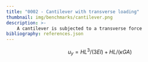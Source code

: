 ```yaml
---
title: "0002 - Cantilever with transverse loading"
thumbnail: img/benchmarks/cantilever.png
description: >-
    A cantilever is subjected to a transverse force
bibliography: references.json
---
```



$$
u_y = H L^3/(3 E I) +  H L/(\kappa G A)
$$
